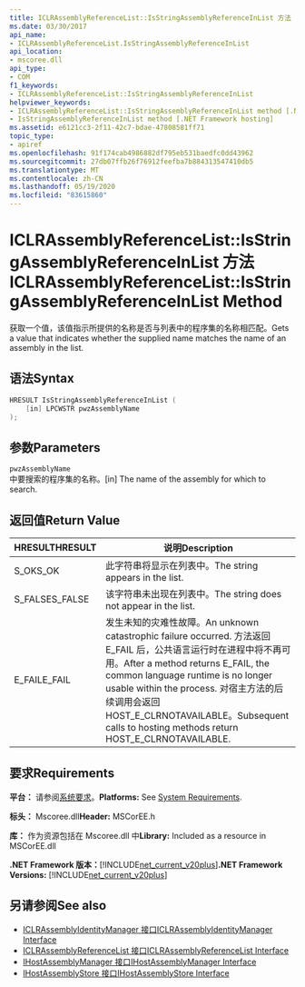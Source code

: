 ```yaml
---
title: ICLRAssemblyReferenceList::IsStringAssemblyReferenceInList 方法
ms.date: 03/30/2017
api_name:
- ICLRAssemblyReferenceList.IsStringAssemblyReferenceInList
api_location:
- mscoree.dll
api_type:
- COM
f1_keywords:
- ICLRAssemblyReferenceList::IsStringAssemblyReferenceInList
helpviewer_keywords:
- ICLRAssemblyReferenceList::IsStringAssemblyReferenceInList method [.NET Framework hosting]
- IsStringAssemblyReferenceInList method [.NET Framework hosting]
ms.assetid: e6121cc3-2f11-42c7-bdae-47808581ff71
topic_type:
- apiref
ms.openlocfilehash: 91f174cab4986882df795eb531baedfc0dd43962
ms.sourcegitcommit: 27db07ffb26f76912feefba7b884313547410db5
ms.translationtype: MT
ms.contentlocale: zh-CN
ms.lasthandoff: 05/19/2020
ms.locfileid: "83615860"
---
```

# <a name="iclrassemblyreferencelistisstringassemblyreferenceinlist-method"></a><span data-ttu-id="68376-102">ICLRAssemblyReferenceList::IsStringAssemblyReferenceInList 方法</span><span class="sxs-lookup"><span data-stu-id="68376-102">ICLRAssemblyReferenceList::IsStringAssemblyReferenceInList Method</span></span>
<span data-ttu-id="68376-103">获取一个值，该值指示所提供的名称是否与列表中的程序集的名称相匹配。</span><span class="sxs-lookup"><span data-stu-id="68376-103">Gets a value that indicates whether the supplied name matches the name of an assembly in the list.</span></span>  
  
## <a name="syntax"></a><span data-ttu-id="68376-104">语法</span><span class="sxs-lookup"><span data-stu-id="68376-104">Syntax</span></span>  
  
```cpp  
HRESULT IsStringAssemblyReferenceInList (  
    [in] LPCWSTR pwzAssemblyName  
);  
```  
  
## <a name="parameters"></a><span data-ttu-id="68376-105">参数</span><span class="sxs-lookup"><span data-stu-id="68376-105">Parameters</span></span>  
 `pwzAssemblyName`  
 <span data-ttu-id="68376-106">中要搜索的程序集的名称。</span><span class="sxs-lookup"><span data-stu-id="68376-106">[in] The name of the assembly for which to search.</span></span>  
  
## <a name="return-value"></a><span data-ttu-id="68376-107">返回值</span><span class="sxs-lookup"><span data-stu-id="68376-107">Return Value</span></span>  
  
|<span data-ttu-id="68376-108">HRESULT</span><span class="sxs-lookup"><span data-stu-id="68376-108">HRESULT</span></span>|<span data-ttu-id="68376-109">说明</span><span class="sxs-lookup"><span data-stu-id="68376-109">Description</span></span>|  
|-------------|-----------------|  
|<span data-ttu-id="68376-110">S_OK</span><span class="sxs-lookup"><span data-stu-id="68376-110">S_OK</span></span>|<span data-ttu-id="68376-111">此字符串将显示在列表中。</span><span class="sxs-lookup"><span data-stu-id="68376-111">The string appears in the list.</span></span>|  
|<span data-ttu-id="68376-112">S_FALSE</span><span class="sxs-lookup"><span data-stu-id="68376-112">S_FALSE</span></span>|<span data-ttu-id="68376-113">该字符串未出现在列表中。</span><span class="sxs-lookup"><span data-stu-id="68376-113">The string does not appear in the list.</span></span>|  
|<span data-ttu-id="68376-114">E_FAIL</span><span class="sxs-lookup"><span data-stu-id="68376-114">E_FAIL</span></span>|<span data-ttu-id="68376-115">发生未知的灾难性故障。</span><span class="sxs-lookup"><span data-stu-id="68376-115">An unknown catastrophic failure occurred.</span></span> <span data-ttu-id="68376-116">方法返回 E_FAIL 后，公共语言运行时在进程中将不再可用。</span><span class="sxs-lookup"><span data-stu-id="68376-116">After a method returns E_FAIL, the common language runtime is no longer usable within the process.</span></span> <span data-ttu-id="68376-117">对宿主方法的后续调用会返回 HOST_E_CLRNOTAVAILABLE。</span><span class="sxs-lookup"><span data-stu-id="68376-117">Subsequent calls to hosting methods return HOST_E_CLRNOTAVAILABLE.</span></span>|  
  
## <a name="requirements"></a><span data-ttu-id="68376-118">要求</span><span class="sxs-lookup"><span data-stu-id="68376-118">Requirements</span></span>  
 <span data-ttu-id="68376-119">**平台：** 请参阅[系统要求](../../get-started/system-requirements.md)。</span><span class="sxs-lookup"><span data-stu-id="68376-119">**Platforms:** See [System Requirements](../../get-started/system-requirements.md).</span></span>  
  
 <span data-ttu-id="68376-120">**标头：** Mscoree.dll</span><span class="sxs-lookup"><span data-stu-id="68376-120">**Header:** MSCorEE.h</span></span>  
  
 <span data-ttu-id="68376-121">**库：** 作为资源包括在 Mscoree.dll 中</span><span class="sxs-lookup"><span data-stu-id="68376-121">**Library:** Included as a resource in MSCorEE.dll</span></span>  
  
 <span data-ttu-id="68376-122">**.NET Framework 版本：**[!INCLUDE[net_current_v20plus](../../../../includes/net-current-v20plus-md.md)]</span><span class="sxs-lookup"><span data-stu-id="68376-122">**.NET Framework Versions:** [!INCLUDE[net_current_v20plus](../../../../includes/net-current-v20plus-md.md)]</span></span>  
  
## <a name="see-also"></a><span data-ttu-id="68376-123">另请参阅</span><span class="sxs-lookup"><span data-stu-id="68376-123">See also</span></span>

- [<span data-ttu-id="68376-124">ICLRAssemblyIdentityManager 接口</span><span class="sxs-lookup"><span data-stu-id="68376-124">ICLRAssemblyIdentityManager Interface</span></span>](iclrassemblyidentitymanager-interface.md)
- [<span data-ttu-id="68376-125">ICLRAssemblyReferenceList 接口</span><span class="sxs-lookup"><span data-stu-id="68376-125">ICLRAssemblyReferenceList Interface</span></span>](iclrassemblyreferencelist-interface.md)
- [<span data-ttu-id="68376-126">IHostAssemblyManager 接口</span><span class="sxs-lookup"><span data-stu-id="68376-126">IHostAssemblyManager Interface</span></span>](ihostassemblymanager-interface.md)
- [<span data-ttu-id="68376-127">IHostAssemblyStore 接口</span><span class="sxs-lookup"><span data-stu-id="68376-127">IHostAssemblyStore Interface</span></span>](ihostassemblystore-interface.md)
